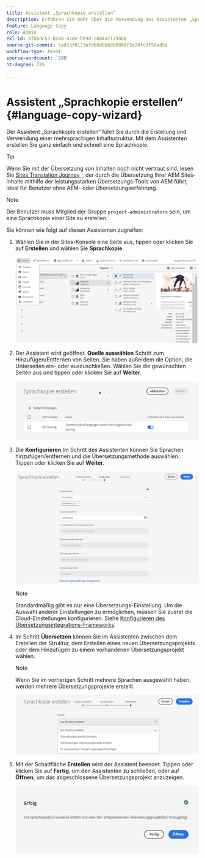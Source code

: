 ```yaml
---
title: Assistent „Sprachkopie erstellen“
description: Erfahren Sie mehr über die Verwendung des Assistenten „Sprachkopie erstellen“ in AEM.
feature: Language Copy
role: Admin
exl-id: bf8bdc53-0248-47de-bb9d-c884a7179ab0
source-git-commit: 5ad33f0173afd68d8868b088ff5e20fc9f58ad5a
workflow-type: tm+mt
source-wordcount: '280'
ht-degree: 72%

---
```


# Assistent „Sprachkopie erstellen“ {#language-copy-wizard}

Der Assistent „Sprachkopie erstellen“ führt Sie durch die Erstellung und Verwendung einer mehrsprachigen Inhaltsstruktur. Mit dem Assistenten erstellen Sie ganz einfach und schnell eine Sprachkopie.

>[!TIP]
>
>Wenn Sie mit der Übersetzung von Inhalten noch nicht vertraut sind, lesen Sie [Sites Translation Journey,](/help/journey-sites/translation/overview.md) , der durch die Übersetzung Ihrer AEM Sites-Inhalte mithilfe der leistungsstarken Übersetzungs-Tools von AEM führt, ideal für Benutzer ohne AEM- oder Übersetzungserfahrung.

>[!NOTE]
>
>Der Benutzer muss Mitglied der Gruppe `project-administrators` sein, um eine Sprachkopie einer Site zu erstellen.

Sie können wie folgt auf diesen Assistenten zugreifen:

1. Wählen Sie in der Sites-Konsole eine Seite aus, tippen oder klicken Sie auf **Erstellen** und wählen Sie **Sprachkopie**.

   ![Sprachkopie im Assistenten erstellen](../assets/language-copy-wizard.png)

1. Der Assistent wird geöffnet. **Quelle auswählen** Schritt zum Hinzufügen/Entfernen von Seiten. Sie haben außerdem die Option, die Unterseiten ein- oder auszuschließen. Wählen Sie die gewünschten Seiten aus und tippen oder klicken Sie auf **Weiter**.

   ![Hinzufügen von Seiten mit dem Assistenten](../assets/language-copy-wizard-add-pages.png)

1. Die **Konfigurieren** Im Schritt des Assistenten können Sie Sprachen hinzufügen/entfernen und die Übersetzungsmethode auswählen. Tippen oder klicken Sie auf **Weiter**.

   ![Konfigurationsschritt des Assistenten](../assets/language-copy-wizard-configure.png)

   >[!NOTE]
   >
   >Standardmäßig gibt es nur eine Übersetzungs-Einstellung. Um die Auswahl anderer Einstellungen zu ermöglichen, müssen Sie zuerst die Cloud-Einstellungen konfigurieren. Siehe [Konfigurieren des Übersetzungsintegrations-Frameworks](integration-framework.md).

1. Im Schritt **Übersetzen** können Sie im Assistenten zwischen dem Erstellen der Struktur, dem Erstellen eines neuen Übersetzungsprojekts oder dem Hinzufügen zu einem vorhandenen Übersetzungsprojekt wählen.

   >[!NOTE]
   >
   >Wenn Sie im vorherigen Schritt mehrere Sprachen ausgewählt haben, werden mehrere Übersetzungsprojekte erstellt.

   ![Übersetzungsschritt des Assistenten](../assets/language-copy-wizard-translate.png)

1. Mit der Schaltfläche **Erstellen** wird der Assistent beendet. Tippen oder klicken Sie auf **Fertig**, um den Assistenten zu schließen, oder auf **Öffnen**, um das abgeschlossene Übersetzungsprojekt anzuzeigen.

   ![Assistenten beenden](../assets/language-copy-wizard-done.png)
